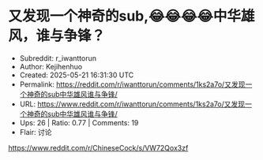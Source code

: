 # 又发现一个神奇的sub,😂😂😂😂中华雄风，谁与争锋？

- Subreddit: r_iwanttorun
- Author: Kejihenhuo
- Created: 2025-05-21 16:31:30 UTC
- Permalink: https://reddit.com/r/iwanttorun/comments/1ks2a7o/又发现一个神奇的sub中华雄风谁与争锋/
- URL: https://www.reddit.com/r/iwanttorun/comments/1ks2a7o/又发现一个神奇的sub中华雄风谁与争锋/
- Ups: 26 | Ratio: 0.77 | Comments: 19
- Flair: 讨论


<https://www.reddit.com/r/ChineseCock/s/VW72Qox3zf>

